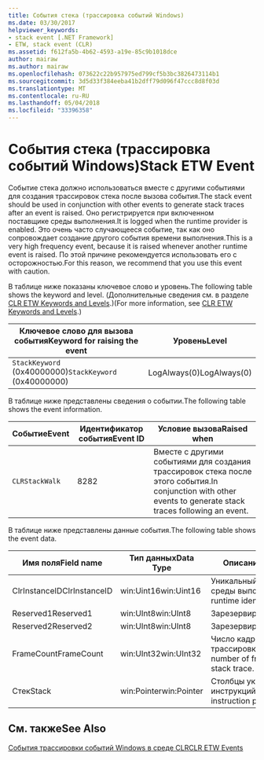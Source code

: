 ```yaml
---
title: События стека (трассировка событий Windows)
ms.date: 03/30/2017
helpviewer_keywords:
- stack event [.NET Framework]
- ETW, stack event (CLR)
ms.assetid: f612fa5b-4b62-4593-a19e-85c9b1018dce
author: mairaw
ms.author: mairaw
ms.openlocfilehash: 073622c22b957975ed799cf5b3bc3826473114b1
ms.sourcegitcommit: 3d5d33f384eeba41b2dff79d096f47ccc8d8f03d
ms.translationtype: MT
ms.contentlocale: ru-RU
ms.lasthandoff: 05/04/2018
ms.locfileid: "33396358"
---
```

# <a name="stack-etw-event"></a><span data-ttu-id="c7bfe-102">События стека (трассировка событий Windows)</span><span class="sxs-lookup"><span data-stu-id="c7bfe-102">Stack ETW Event</span></span>
<span data-ttu-id="c7bfe-103">Событие стека должно использоваться вместе с другими событиями для создания трассировок стека после вызова события.</span><span class="sxs-lookup"><span data-stu-id="c7bfe-103">The stack event should be used in conjunction with other events to generate stack traces after an event is raised.</span></span> <span data-ttu-id="c7bfe-104">Оно регистрируется при включенном поставщике среды выполнения.</span><span class="sxs-lookup"><span data-stu-id="c7bfe-104">It is logged when the runtime provider is enabled.</span></span> <span data-ttu-id="c7bfe-105">Это очень часто случающееся событие, так как оно сопровождает создание другого события времени выполнения.</span><span class="sxs-lookup"><span data-stu-id="c7bfe-105">This is a very high frequency event, because it is raised whenever another runtime event is raised.</span></span> <span data-ttu-id="c7bfe-106">По этой причине рекомендуется использовать его с осторожностью.</span><span class="sxs-lookup"><span data-stu-id="c7bfe-106">For this reason, we recommend that you use this event with caution.</span></span>  
  
 <span data-ttu-id="c7bfe-107">В таблице ниже показаны ключевое слово и уровень.</span><span class="sxs-lookup"><span data-stu-id="c7bfe-107">The following table shows the keyword and level.</span></span> <span data-ttu-id="c7bfe-108">(Дополнительные сведения см. в разделе [CLR ETW Keywords and Levels](../../../docs/framework/performance/clr-etw-keywords-and-levels.md).)</span><span class="sxs-lookup"><span data-stu-id="c7bfe-108">(For more information, see [CLR ETW Keywords and Levels](../../../docs/framework/performance/clr-etw-keywords-and-levels.md).)</span></span>  
  
|<span data-ttu-id="c7bfe-109">Ключевое слово для вызова события</span><span class="sxs-lookup"><span data-stu-id="c7bfe-109">Keyword for raising the event</span></span>|<span data-ttu-id="c7bfe-110">Уровень</span><span class="sxs-lookup"><span data-stu-id="c7bfe-110">Level</span></span>|  
|-----------------------------------|-----------|  
|<span data-ttu-id="c7bfe-111">`StackKeyword` (0x40000000)</span><span class="sxs-lookup"><span data-stu-id="c7bfe-111">`StackKeyword` (0x40000000)</span></span>|<span data-ttu-id="c7bfe-112">LogAlways(0)</span><span class="sxs-lookup"><span data-stu-id="c7bfe-112">LogAlways(0)</span></span>|  
  
 <span data-ttu-id="c7bfe-113">В таблице ниже представлены сведения о событии.</span><span class="sxs-lookup"><span data-stu-id="c7bfe-113">The following table shows the event information.</span></span>  
  
|<span data-ttu-id="c7bfe-114">Событие</span><span class="sxs-lookup"><span data-stu-id="c7bfe-114">Event</span></span>|<span data-ttu-id="c7bfe-115">Идентификатор события</span><span class="sxs-lookup"><span data-stu-id="c7bfe-115">Event ID</span></span>|<span data-ttu-id="c7bfe-116">Условие вызова</span><span class="sxs-lookup"><span data-stu-id="c7bfe-116">Raised when</span></span>|  
|-----------|--------------|-----------------|  
|`CLRStackWalk`|<span data-ttu-id="c7bfe-117">82</span><span class="sxs-lookup"><span data-stu-id="c7bfe-117">82</span></span>|<span data-ttu-id="c7bfe-118">Вместе с другими событиями для создания трассировок стека после этого события.</span><span class="sxs-lookup"><span data-stu-id="c7bfe-118">In conjunction with other events to generate stack traces following an event.</span></span>|  
  
 <span data-ttu-id="c7bfe-119">В таблице ниже представлены данные события.</span><span class="sxs-lookup"><span data-stu-id="c7bfe-119">The following table shows the event data.</span></span>  
  
|<span data-ttu-id="c7bfe-120">Имя поля</span><span class="sxs-lookup"><span data-stu-id="c7bfe-120">Field name</span></span>|<span data-ttu-id="c7bfe-121">Тип данных</span><span class="sxs-lookup"><span data-stu-id="c7bfe-121">Data Type</span></span>|<span data-ttu-id="c7bfe-122">Описание</span><span class="sxs-lookup"><span data-stu-id="c7bfe-122">Description</span></span>|  
|----------------|---------------|-----------------|  
|<span data-ttu-id="c7bfe-123">ClrInstanceID</span><span class="sxs-lookup"><span data-stu-id="c7bfe-123">ClrInstanceID</span></span>|<span data-ttu-id="c7bfe-124">win:Uint16</span><span class="sxs-lookup"><span data-stu-id="c7bfe-124">win:Uint16</span></span>|<span data-ttu-id="c7bfe-125">Уникальный идентификатор среды выполнения.</span><span class="sxs-lookup"><span data-stu-id="c7bfe-125">Unique runtime identifier.</span></span>|  
|<span data-ttu-id="c7bfe-126">Reserved1</span><span class="sxs-lookup"><span data-stu-id="c7bfe-126">Reserved1</span></span>|<span data-ttu-id="c7bfe-127">win:UInt8</span><span class="sxs-lookup"><span data-stu-id="c7bfe-127">win:UInt8</span></span>|<span data-ttu-id="c7bfe-128">Зарезервировано.</span><span class="sxs-lookup"><span data-stu-id="c7bfe-128">Reserved.</span></span>|  
|<span data-ttu-id="c7bfe-129">Reserved2</span><span class="sxs-lookup"><span data-stu-id="c7bfe-129">Reserved2</span></span>|<span data-ttu-id="c7bfe-130">win:UInt8</span><span class="sxs-lookup"><span data-stu-id="c7bfe-130">win:UInt8</span></span>|<span data-ttu-id="c7bfe-131">Зарезервировано.</span><span class="sxs-lookup"><span data-stu-id="c7bfe-131">Reserved.</span></span>|  
|<span data-ttu-id="c7bfe-132">FrameCount</span><span class="sxs-lookup"><span data-stu-id="c7bfe-132">FrameCount</span></span>|<span data-ttu-id="c7bfe-133">win:UInt32</span><span class="sxs-lookup"><span data-stu-id="c7bfe-133">win:UInt32</span></span>|<span data-ttu-id="c7bfe-134">Число кадров в трассировке стека.</span><span class="sxs-lookup"><span data-stu-id="c7bfe-134">The number of frames in the stack trace.</span></span>|  
|<span data-ttu-id="c7bfe-135">Стек</span><span class="sxs-lookup"><span data-stu-id="c7bfe-135">Stack</span></span>|<span data-ttu-id="c7bfe-136">win:Pointer</span><span class="sxs-lookup"><span data-stu-id="c7bfe-136">win:Pointer</span></span>|<span data-ttu-id="c7bfe-137">Столбцы указателей инструкций.</span><span class="sxs-lookup"><span data-stu-id="c7bfe-137">Columns of instruction pointers.</span></span>|  
  
## <a name="see-also"></a><span data-ttu-id="c7bfe-138">См. также</span><span class="sxs-lookup"><span data-stu-id="c7bfe-138">See Also</span></span>  
 [<span data-ttu-id="c7bfe-139">События трассировки событий Windows в среде CLR</span><span class="sxs-lookup"><span data-stu-id="c7bfe-139">CLR ETW Events</span></span>](../../../docs/framework/performance/clr-etw-events.md)
